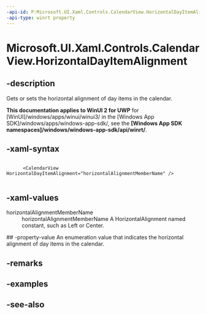 ```yaml
---
-api-id: P:Microsoft.UI.Xaml.Controls.CalendarView.HorizontalDayItemAlignment
-api-type: winrt property
---
```


<!-- Property syntax
public Windows.UI.Xaml.HorizontalAlignment HorizontalDayItemAlignment { get;  set; }
-->

# Microsoft.UI.Xaml.Controls.CalendarView.HorizontalDayItemAlignment

## -description
Gets or sets the horizontal alignment of day items in the calendar.

**This documentation applies to WinUI 2 for UWP** for [WinUI]/windows/apps/winui/winui3/ in the [Windows App SDK]/windows/apps/windows-app-sdk/, see the **[Windows App SDK namespaces]/windows/windows-app-sdk/api/winrt/**.

## -xaml-syntax
```xaml

      <CalendarView HorizontalDayItemAlignment="horizontalAlignmentMemberName" />
    
```


## -xaml-values
<dl><dt>horizontalAlignmentMemberName</dt><dd>horizontalAlignmentMemberName A HorizontalAlignment named constant, such as Left or Center.</dd>
</dl>
## -property-value
An enumeration value that indicates the horizontal alignment of day items in the calendar.

## -remarks

## -examples

## -see-also

